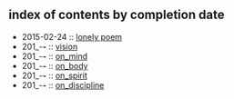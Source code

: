 ## index of contents by completion date
 - 2015-02-24 :: [lonely poem](../texts/lonely_poem.md)
 - 201_-__-__ :: [vision](../texts/vision.md)
 - 201_-__-__ :: [on_mind](../texts/on_mind.md)
 - 201_-__-__ :: [on_body](../texts/on_body.md)
 - 201_-__-__ :: [on_spirit](../texts/on_spirit.md)
 - 201_-__-__ :: [on_discipline](../texts/on_discipline.md)